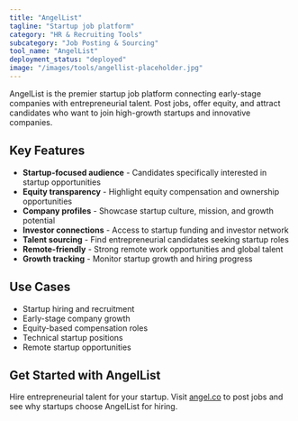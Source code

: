 ```yaml
---
title: "AngelList"
tagline: "Startup job platform"
category: "HR & Recruiting Tools"
subcategory: "Job Posting & Sourcing"
tool_name: "AngelList"
deployment_status: "deployed"
image: "/images/tools/angellist-placeholder.jpg"
---
```

AngelList is the premier startup job platform connecting early-stage companies with entrepreneurial talent. Post jobs, offer equity, and attract candidates who want to join high-growth startups and innovative companies.

## Key Features

- **Startup-focused audience** - Candidates specifically interested in startup opportunities
- **Equity transparency** - Highlight equity compensation and ownership opportunities
- **Company profiles** - Showcase startup culture, mission, and growth potential
- **Investor connections** - Access to startup funding and investor network
- **Talent sourcing** - Find entrepreneurial candidates seeking startup roles
- **Remote-friendly** - Strong remote work opportunities and global talent
- **Growth tracking** - Monitor startup growth and hiring progress

## Use Cases

- Startup hiring and recruitment
- Early-stage company growth
- Equity-based compensation roles
- Technical startup positions
- Remote startup opportunities

## Get Started with AngelList

Hire entrepreneurial talent for your startup. Visit [angel.co](https://angel.co) to post jobs and see why startups choose AngelList for hiring.
